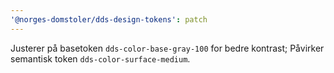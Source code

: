 ```yaml
---
'@norges-domstoler/dds-design-tokens': patch
---
```


Justerer på basetoken `dds-color-base-gray-100` for bedre kontrast; Påvirker semantisk token `dds-color-surface-medium`.

